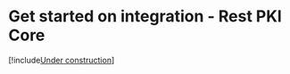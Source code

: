 ﻿# Get started on integration - Rest PKI Core

[!include[Under construction](../../../includes/under-construction.md)]
